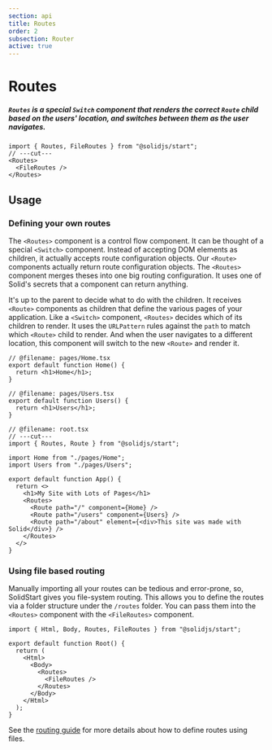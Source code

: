 ```yaml
---
section: api
title: Routes
order: 2
subsection: Router
active: true
---
```


# Routes

##### `Routes` is a special `Switch` component that renders the correct `Route` child based on the users' location, and switches between them as the user navigates.

<div class="text-lg">

```tsx twoslash
import { Routes, FileRoutes } from "@solidjs/start";
// ---cut---
<Routes>
  <FileRoutes />
</Routes>
```

</div>

<table-of-contents></table-of-contents>

## Usage

### Defining your own routes

The `<Routes>` component is a control flow component. It can be thought of a special `<Switch>` component. Instead of accepting DOM elements as children, it actually accepts route configuration objects. Our `<Route>` components actually return route configuration objects. The `<Routes>` component merges theses into one big routing configuration. It uses one of Solid's secrets that a component can return anything.

It's up to the parent to decide what to do with the children. It receives `<Route>` components as children that define the various pages of your application. Like a `<Switch>` component, `<Routes>` decides which of its children to render. It uses the `URLPattern` rules against the `path` to match which `<Route>` child to render. And when the user navigates to a different location, this component will switch to the new `<Route>` and render it.

```tsx twoslash {9-13} filename="root.tsx"
// @filename: pages/Home.tsx
export default function Home() {
  return <h1>Home</h1>;
}

// @filename: pages/Users.tsx
export default function Users() {
  return <h1>Users</h1>;
}

// @filename: root.tsx
// ---cut---
import { Routes, Route } from "@solidjs/start";

import Home from "./pages/Home";
import Users from "./pages/Users";

export default function App() {
  return <>
    <h1>My Site with Lots of Pages</h1>
    <Routes>
      <Route path="/" component={Home} />
      <Route path="/users" component={Users} />
      <Route path="/about" element={<div>This site was made with Solid</div>} />
    </Routes>
  </>
}
```

### Using file based routing

Manually importing all your routes can be tedious and error-prone, so, SolidStart gives you file-system routing. This allows you to define the routes via a folder structure under the `/routes` folder. You can pass them into the `<Routes>` component with the `<FileRoutes>` component.

```tsx twoslash {7-9} filename="root.tsx"
import { Html, Body, Routes, FileRoutes } from "@solidjs/start";

export default function Root() {
  return (
    <Html>
      <Body>
        <Routes>
          <FileRoutes />
        </Routes>
      </Body>
    </Html>
  );
}
```

See the [routing guide](/core-concepts/routing) for more details about how to define routes using files.
